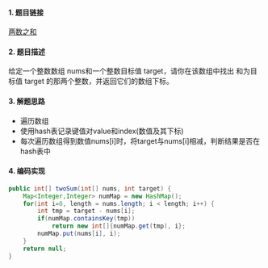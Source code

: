 

#### 1. 题目链接 
[两数之和](https://leetcode-cn.com/problems/two-sum/)

#### 2. 题目描述
给定一个整数数组 nums和一个整数目标值 target，请你在该数组中找出 和为目标值 target 的那两个整数，并返回它们的数组下标。


#### 3. 解题思路
* 遍历数组
* 使用hash表记录键值对value和index(数值及其下标)
* 每次遍历数组得到数值nums[i]时，将target与nums[i]相减，判断结果是否在hash表中

#### 4. 编码实现
``` java
public int[] twoSum(int[] nums, int target) {
    Map<Integer,Integer> numMap = new HashMap();
    for(int i=0, length = nums.length; i < length; i++) {
        int tmp = target - nums[i];
        if(numMap.containsKey(tmp)) 
            return new int[]{numMap.get(tmp), i};
        numMap.put(nums[i], i);
    }
    return null;
}
```
